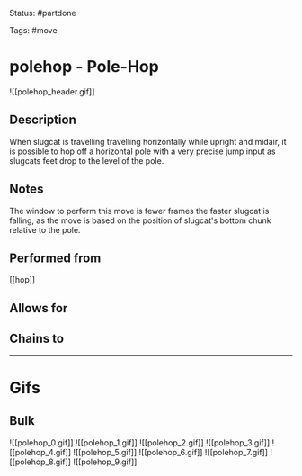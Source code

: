 Status: #partdone 

Tags: #move

# polehop - Pole-Hop
![[polehop_header.gif]]
## Description
When slugcat is travelling travelling horizontally while upright and midair, it is possible to hop off a horizontal pole with a very precise jump input as slugcats feet drop to the level of the pole.

## Notes
The window to perform this move is fewer frames the faster slugcat is falling, as the move is based on the position of slugcat's bottom chunk relative to the pole.

## Performed from
[[hop]]

## Allows for


## Chains to


___
# Gifs
## Bulk
![[polehop_0.gif]]
![[polehop_1.gif]]
![[polehop_2.gif]]
![[polehop_3.gif]]
![[polehop_4.gif]]
![[polehop_5.gif]]
![[polehop_6.gif]]
![[polehop_7.gif]]
![[polehop_8.gif]]
![[polehop_9.gif]]